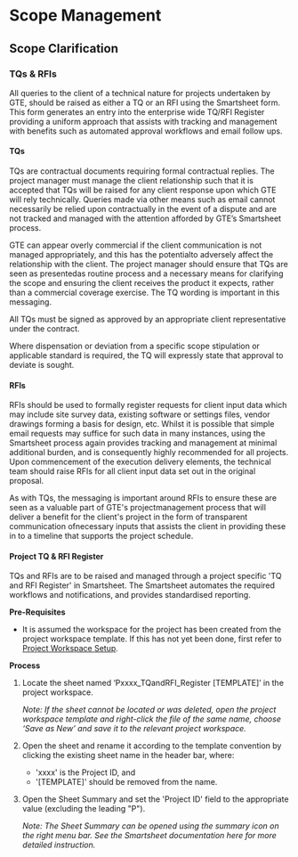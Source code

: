# Scope Management 

## Scope Clarification

### TQs & RFIs

All queries to the client of a technical nature for projects undertaken by GTE, should be raised as either a TQ or an RFI using the Smartsheet form. This form generates an entry into the enterprise wide TQ/RFI Register providing a uniform approach that assists with tracking and management with benefits such as automated approval workflows and email follow ups.

#### TQs

TQs are contractual documents requiring formal contractual replies. The project manager must manage the client relationship such that it is accepted that TQs will be raised for any client response upon which GTE will rely technically. Queries made via other means such as email cannot necessarily be relied upon contractually in the event of a dispute and are not tracked and managed with the attention afforded by GTE’s Smartsheet process.

GTE can appear overly commercial if the client communication is not managed appropriately, and this has the potentialto adversely affect the relationship with the client. The project manager should ensure that TQs are seen as presentedas routine process and a necessary means for clarifying the scope and ensuring the client receives the product it expects, rather than a commercial coverage exercise. The TQ wording is important in this messaging. 

All TQs must be signed as approved by an appropriate client representative under the contract.

Where dispensation or deviation from a specific scope stipulation or applicable standard is required, the TQ will expressly state that approval to deviate is sought.

#### RFIs

RFIs should be used to formally register requests for client input data which may include site survey data, existing software or settings files, vendor drawings forming a basis for design, etc. Whilst it is possible that simple email requests may suffice for such data in many instances, using the Smartsheet process again provides tracking and management at minimal additional burden, and is consequently highly recommended for all projects. Upon commencement of the execution delivery elements, the technical team should raise RFIs for all client input data set out in the original proposal.

As with TQs, the messaging is important around RFIs to ensure these are seen as a valuable part of GTE's projectmanagement process that will deliver a benefit for the client's project in the form of transparent communication ofnecessary inputs that assists the client in providing these in to a timeline that supports the project schedule.

#### Project TQ & RFI Register

TQs and RFIs are to be raised and managed through a project specific 'TQ and RFI Register' in Smartsheet. The Smartsheet automates the required workflows and notifications, and provides standardised reporting.

**Pre-Requisites**

- It is assumed the workspace for the project has been created from the project workspace template. If this has not yet been done, first refer to [Project Workspace Setup](project-setup/#project-workspace-setup).

**Process**

1. Locate the sheet named ‘Pxxxx_TQandRFI_Register [TEMPLATE]’ in the project workspace.

    *Note: If the sheet cannot be located or was deleted, open the project workspace template and right-click the file of the same name, choose ‘Save as New’ and save it to the relevant project workspace.*

2. Open the sheet and rename it according to the template convention by clicking the existing sheet name in the header bar, where:
    - 'xxxx' is the Project ID, and
    - '[TEMPLATE]' should be removed from the name.
    
3. Open the Sheet Summary and set the 'Project ID' field to the appropriate value (excluding the leading "P").

    *Note: The Sheet Summary can be opened using the summary icon   on the right menu bar. See the Smartsheet documentation here for more detailed instruction.*